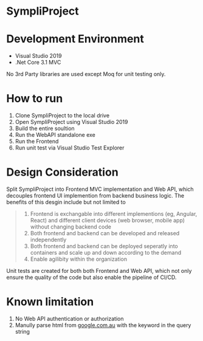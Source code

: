 # SympliProject

# Development Environment
* Visual Studio 2019 
* .Net Core 3.1 MVC

No 3rd Party libraries are used except Moq for unit testing only.

# How to run
1. Clone SympliProject to the local drive
2. Open SympliProject using Visual Studio 2019
3. Build the entire soultion
4. Run the WebAPI standalone exe
5. Run the Frontend
5. Run unit test via Visual Studio Test Explorer

# Design Consideration
Split SympliProject into Frontend MVC implementation and Web API, which decouples frontend UI implemention from backend business logic.
The benefits of this desgin include but not limited to
>1. Frontend is exchangable into different implementions (eg, Angular, React) and different client devices (web browser, mobile app) without changing backend code
>2. Both frontend and backend can be developed and released independently
>3. Both frontend and backend can be deployed seperatly into containers and scale up and down according to the demand
>4. Enable agilibity within the organization
>
Unit tests are created for both both Frontend and Web API, which not only ensure the quality of the code but also enable the pipeline of CI/CD.

# Known limitation
1. No Web API authentication or authorization
2. Manully parse html from [google.com.au](https://google.com.au/) with the keyword in the query string
